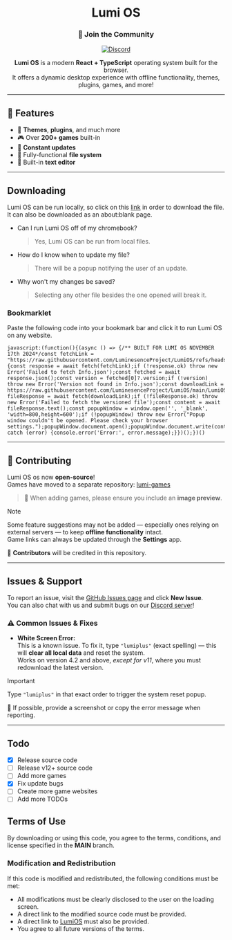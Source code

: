 <div align="center">

# Lumi OS

### 🚀 Join the Community  
[![Discord](https://raw.githubusercontent.com/LuminesenceProject/LumiOS/refs/heads/main/images/discord.png)](https://discord.gg/TyacaNY3GK)

**Lumi OS** is a modern **React + TypeScript** operating system built for the browser.  
It offers a dynamic desktop experience with offline functionality, themes, plugins, games, and more!

</div>

---

## 🧰 Features

- 🎨 **Themes**, **plugins**, and much more  
- 🎮 Over **200+ games** built-in  
- 🔄 **Constant updates**  
- 📁 Fully-functional **file system**  
- 📝 Built-in **text editor**

---

## Downloading

Lumi OS can be run locally, so click on this [link](https://raw.githubusercontent.com/LuminesenceProject/LumiOS/main/LumiOS.v12.5.html) in order to download the file. It can also be downloaded as an about:blank page.
- Can I run Lumi OS off of my chromebook?
	> Yes, Lumi OS can be run from local files.
- How do I know when to update my file?
	> There will be a popup notifying the user of an update.
- Why won't my changes be saved?
	> Selecting any other file besides the one opened will break it.

### Bookmarklet

Paste the following code into your bookmark bar and click it to run Lumi OS on any website.
```
javascript:(function(){(async () => {/** BUILT FOR LUMI OS NOVEMBER 17th 2024*/const fetchLink = "https://raw.githubusercontent.com/LuminesenceProject/LumiOS/refs/heads/main/Info.json";try {const response = await fetch(fetchLink);if (!response.ok) throw new Error('Failed to fetch Info.json');const fetched = await response.json();const version = fetched[0]?.version;if (!version) throw new Error('Version not found in Info.json');const downloadLink = https://raw.githubusercontent.com/LuminesenceProject/LumiOS/main/LumiOS.v${version}.html;const fileResponse = await fetch(downloadLink);if (!fileResponse.ok) throw new Error('Failed to fetch the versioned file');const content = await fileResponse.text();const popupWindow = window.open('', '_blank', 'width=800,height=600');if (!popupWindow) throw new Error("Popup window couldn't be opened. Please check your browser settings.");popupWindow.document.open();popupWindow.document.write(content);popupWindow.document.close();} catch (error) {console.error('Error:', error.message);}})();})()
```
---

## 🤝 Contributing

Lumi OS os now **open-source**!  
Games have moved to a separate repository: [lumi-games](https://github.com/LuminesenceProject/lumi-games)

> 📝 When adding games, please ensure you include an **image preview**.

> [!NOTE]  
> Some feature suggestions may not be added — especially ones relying on external servers — to keep **offline functionality** intact.  
> Game links can always be updated through the **Settings** app.

👑 **Contributors** will be credited in this repository.

---

## Issues & Support

To report an issue, visit the [GitHub Issues page](https://github.com/LuminesenceProject/LumiOS/issues) and click **New Issue**.  
You can also chat with us and submit bugs on our [Discord server](https://discord.gg/TyacaNY3GK)!

### ⚠️ Common Issues & Fixes

- **White Screen Error:**  
  This is a known issue. To fix it, type `"lumiplus"` (exact spelling) — this will **clear all local data** and reset the system.  
  Works on version 4.2 and above, *except for v11*, where you must redownload the latest version.

> [!IMPORTANT]  
> Type `"lumiplus"` in that exact order to trigger the system reset popup.

📸 If possible, provide a screenshot or copy the error message when reporting.

---

## Todo

- [x] Release source code
- [ ] Release v12+ source code
- [ ] Add more games
- [x] Fix update bugs
- [ ] Create more game websites
- [ ] Add more TODOs

## Terms of Use

By downloading or using this code, you agree to the terms, conditions, and license specified in the **MAIN** branch.

### Modification and Redistribution  
If this code is modified and redistributed, the following conditions must be met:  
- All modifications must be clearly disclosed to the user on the loading screen.  
- A direct link to the modified source code must be provided.
- A direct link to [LumiOS](https://github.com/LuminesenceProject/LumiOS) must also be provided.
- You agree to all future versions of the terms.
